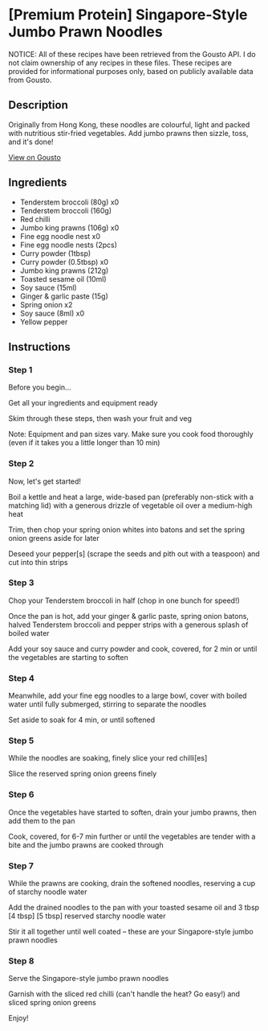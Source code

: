 # [Premium Protein] Singapore-Style Jumbo Prawn Noodles

NOTICE: All of these recipes have been retrieved from the Gousto API. I do not claim ownership of any recipes in these files. These recipes are provided for informational purposes only, based on publicly available data from Gousto.

## Description

Originally from Hong Kong, these noodles are colourful, light and packed with nutritious stir-fried vegetables. Add jumbo prawns then sizzle, toss, and it's done!

[View on Gousto](https://www.gousto.co.uk/recipes/cookbook/premium-protein-singapore-style-jumbo-prawn-noodles)

## Ingredients

- Tenderstem broccoli (80g) x0
- Tenderstem broccoli (160g)
- Red chilli
- Jumbo king prawns (106g) x0
- Fine egg noodle nest x0
- Fine egg noodle nests (2pcs)
- Curry powder (1tbsp)
- Curry powder (0.5tbsp) x0
- Jumbo king prawns (212g)
- Toasted sesame oil (10ml)
- Soy sauce (15ml)
- Ginger & garlic paste (15g)
- Spring onion x2
- Soy sauce (8ml) x0
- Yellow pepper

## Instructions


### Step 1

Before you begin...

Get all your ingredients and equipment ready

Skim through these steps, then wash your fruit and veg

Note: Equipment and pan sizes vary. Make sure you cook food thoroughly (even if it takes you a little longer than 10 min)


### Step 2

Now, let's get started!

Boil a kettle and heat a large, wide-based pan (preferably non-stick with a matching lid) with a generous drizzle of vegetable oil over a medium-high heat

Trim, then chop your spring onion whites into batons and set the spring onion greens aside for later

Deseed your pepper[s] (scrape the seeds and pith out with a teaspoon) and cut into thin strips


### Step 3

Chop your Tenderstem broccoli in half (chop in one bunch for speed!)

Once the pan is hot, add your ginger & garlic paste, spring onion batons, halved Tenderstem broccoli and pepper strips with a generous splash of boiled water

Add your soy sauce and curry powder and cook, covered, for 2 min or until the vegetables are starting to soften


### Step 4

Meanwhile, add your fine egg noodles to a large bowl, cover with boiled water until fully submerged, stirring to separate the noodles

Set aside to soak for 4 min, or until softened


### Step 5

While the noodles are soaking, finely slice your red chilli[es]

Slice the reserved spring onion greens finely


### Step 6

Once the vegetables have started to soften, drain your jumbo prawns, then add them to the pan

Cook, covered, for 6-7 min further or until the vegetables are tender with a bite and the jumbo prawns are cooked through


### Step 7

While the prawns are cooking, drain the softened noodles, reserving a cup of starchy noodle water

Add the drained noodles to the pan with your toasted sesame oil and 3 tbsp <span class="text-purple">[4 tbsp]</span> <span class="text-danger">[5 tbsp]</span> reserved starchy noodle water

Stir it all together until well coated – these are your Singapore-style jumbo prawn noodles

### Step 8

Serve the Singapore-style jumbo prawn noodles

Garnish with the sliced red chilli (can't handle the heat? Go easy!) and sliced spring onion greens

Enjoy!

